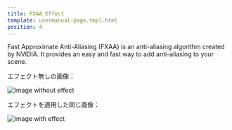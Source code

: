 ```yaml
---
title: FXAA Effect
template: usermanual-page.tmpl.html
position: 4
---
```


Fast Approximate Anti-Aliasing (FXAA) is an anti-aliasing algorithm created by NVIDIA. It provides an easy and fast way to add anti-aliasing to your scene.

エフェクト無しの画像：

<img alt="Image without effect" src="/images/platform/posteffects/without_effects.png"></img>

エフェクトを適用した同じ画像：

<img alt="Image with effect" src="/images/platform/posteffects/with_fxaa.png"></img>

